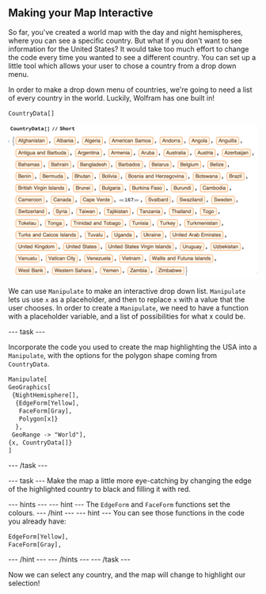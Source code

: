 ## Making your Map Interactive

So far, you've created a world map with the day and night hemispheres, where you can see a specific country. But what if you don't want to see information for the United States? It would take too much effort to change the code every time you wanted to see a different country. You can set up a little tool which allows your user to chose a country from a drop down menu.

In order to make a drop down menu of countries, we're going to need a list of every country in the world. Luckily, Wolfram has one built in!

```
CountryData[]
```
![Country Data](images/CountryData.png)

We can use `Manipulate` to make an interactive drop down list. `Manipulate` lets us use `x` as a placeholder, and then to replace `x` with a value that the user chooses. In order to create a `Manipulate`, we need to have a function with a placeholder variable, and a list of possibilities for what x could be.

--- task ---

 Incorporate the code you used to create the map highlighting the USA into a `Manipulate`, with the options for the polygon shape coming from `CountryData`.
 
 ```
 Manipulate[
 GeoGraphics[
  {NightHemisphere[],
   {EdgeForm[Yellow],
    FaceForm[Gray],
    Polygon[x]}
   },
  GeoRange -> "World"],
 {x, CountryData[]}
 ]
 ```
--- /task ---

--- task ---
Make the map a little more eye-catching by changing the edge of the highlighted country to black and filling it with red.

--- hints ---
--- hint ---
The `EdgeForm` and `FaceForm` functions set the colours.
--- /hint ---
--- hint ---
You can see those functions in the code you already have:

```
EdgeForm[Yellow],
FaceForm[Gray],
```
--- /hint ---
--- /hints ---
--- /task ---

Now we can select any country, and the map will change to highlight our selection!